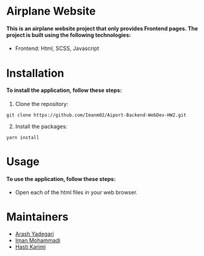 # Airplane Website
#### This is an airplane website project that only provides Frontend pages. The project is built using the following technologies:

* Frontend: Html, SCSS, Javascript

# Installation
#### To install the application, follow these steps:
1. Clone the repository: 
```
git clone https://github.com/Imanm02/Aiport-Backend-WebDev-HW2.git
```

2. Install the packages: 
```
yarn install
```

# Usage
#### To use the application, follow these steps:
* Open each of the html files in your web browser.

# Maintainers
- [Arash Yadegari](https://github.com/Arash1381-y)
- [Iman Mohammadi](https://github.com/Imanm02)
- [Hasti Karimi](https://github.com/HastiKarimi)
